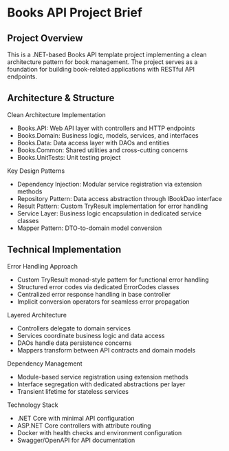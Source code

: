 # Books API Project Brief

  ## Project Overview

  This is a .NET-based Books API template project implementing a clean
  architecture pattern for book management. The project serves as a
  foundation for building book-related applications with RESTful API
  endpoints.

  ## Architecture & Structure

  Clean Architecture Implementation

  - Books.API: Web API layer with controllers and HTTP endpoints
  - Books.Domain: Business logic, models, services, and interfaces
  - Books.Data: Data access layer with DAOs and entities
  - Books.Common: Shared utilities and cross-cutting concerns
  - Books.UnitTests: Unit testing project

  Key Design Patterns

  - Dependency Injection: Modular service registration via extension methods
  - Repository Pattern: Data access abstraction through IBookDao interface
  - Result Pattern: Custom TryResult implementation for error handling
  - Service Layer: Business logic encapsulation in dedicated service classes
  - Mapper Pattern: DTO-to-domain model conversion

  ## Technical Implementation

  Error Handling Approach

  - Custom TryResult<T> monad-style pattern for functional error handling
  - Structured error codes via dedicated ErrorCodes classes
  - Centralized error response handling in base controller
  - Implicit conversion operators for seamless error propagation

  Layered Architecture

  - Controllers delegate to domain services
  - Services coordinate business logic and data access
  - DAOs handle data persistence concerns
  - Mappers transform between API contracts and domain models

  Dependency Management

  - Module-based service registration using extension methods
  - Interface segregation with dedicated abstractions per layer
  - Transient lifetime for stateless services

  Technology Stack

  - .NET Core with minimal API configuration
  - ASP.NET Core controllers with attribute routing
  - Docker with health checks and environment configuration
  - Swagger/OpenAPI for API documentation